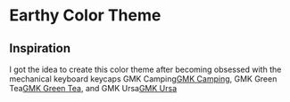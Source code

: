 # Earthy Color Theme
## Inspiration
I got the idea to create this color theme after becoming obsessed with the mechanical keyboard keycaps GMK Camping[GMK Camping](https://cdn.shopify.com/s/files/1/1994/3097/products/GMK-Camping_KIRA_C2R01-min_1245x700.png?v=1515519585), GMK Green Tea[GMK Green Tea](https://geekhack.org/index.php?action=dlattach;topic=99913.0;attach=215667;image), and GMK Ursa[GMK Ursa](https://cdn.shopify.com/s/files/1/1994/3097/products/Iron_165_Ursa_2019-Sep-07_08-53-29PM-000_CustomizedView2673167495_1390x1041.png?v=1574104123)
